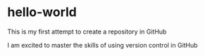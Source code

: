 
# hello-world
This is my first attempt to create a repository in GitHub

I am excited to master the skills of using version control in GitHub
